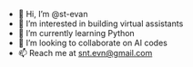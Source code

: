 - 👋 Hi, I’m @st-evan
- 👀 I’m interested in building virtual assistants
- 🌱 I’m currently learning Python
- 💞️ I’m looking to collaborate on AI codes
- 📫 Reach me at snt.evn@gmail.com

<!---
st-evan/st-evan is a ✨ special ✨ repository because its `README.md` (this file) appears on your GitHub profile.
You can click the Preview link to take a look at your changes.
--->
